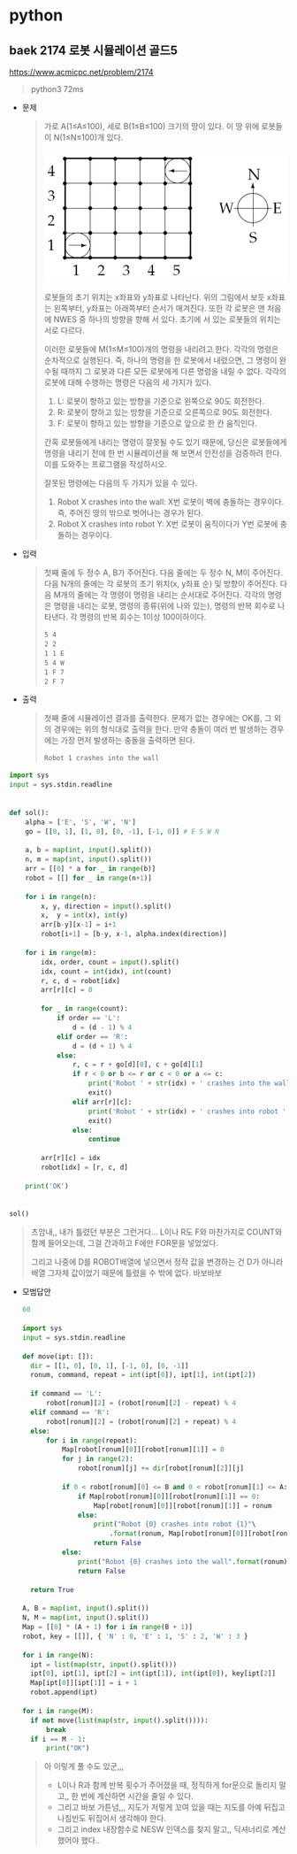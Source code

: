 # python

## baek 2174 로봇 시뮬레이션 골드5

https://www.acmicpc.net/problem/2174

> python3 72ms
>



* 문제

  > 가로 A(1≤A≤100), 세로 B(1≤B≤100) 크기의 땅이 있다. 이 땅 위에 로봇들이 N(1≤N≤100)개 있다.
  >
  > ![img](md-images/robot.PNG)
  >
  > 로봇들의 초기 위치는 x좌표와 y좌표로 나타난다. 위의 그림에서 보듯 x좌표는 왼쪽부터, y좌표는 아래쪽부터 순서가 매겨진다. 또한 각 로봇은 맨 처음에 NWES 중 하나의 방향을 향해 서 있다. 초기에 서 있는 로봇들의 위치는 서로 다르다.
  >
  > 이러한 로봇들에 M(1≤M≤100)개의 명령을 내리려고 한다. 각각의 명령은 순차적으로 실행된다. 즉, 하나의 명령을 한 로봇에서 내렸으면, 그 명령이 완수될 때까지 그 로봇과 다른 모든 로봇에게 다른 명령을 내릴 수 없다. 각각의 로봇에 대해 수행하는 명령은 다음의 세 가지가 있다.
  >
  > 1. L: 로봇이 향하고 있는 방향을 기준으로 왼쪽으로 90도 회전한다.
  > 2. R: 로봇이 향하고 있는 방향을 기준으로 오른쪽으로 90도 회전한다.
  > 3. F: 로봇이 향하고 있는 방향을 기준으로 앞으로 한 칸 움직인다.
  >
  > 간혹 로봇들에게 내리는 명령이 잘못될 수도 있기 때문에, 당신은 로봇들에게 명령을 내리기 전에 한 번 시뮬레이션을 해 보면서 안전성을 검증하려 한다. 이를 도와주는 프로그램을 작성하시오.
  >
  > 잘못된 명령에는 다음의 두 가지가 있을 수 있다.
  >
  > 1. Robot X crashes into the wall: X번 로봇이 벽에 충돌하는 경우이다. 즉, 주어진 땅의 밖으로 벗어나는 경우가 된다.
  > 2. Robot X crashes into robot Y: X번 로봇이 움직이다가 Y번 로봇에 충돌하는 경우이다.
  
* 입력

  > 첫째 줄에 두 정수 A, B가 주어진다. 다음 줄에는 두 정수 N, M이 주어진다. 다음 N개의 줄에는 각 로봇의 초기 위치(x, y좌표 순) 및 방향이 주어진다. 다음 M개의 줄에는 각 명령이 명령을 내리는 순서대로 주어진다. 각각의 명령은 명령을 내리는 로봇, 명령의 종류(위에 나와 있는), 명령의 반복 회수로 나타낸다. 각 명령의 반복 회수는 1이상 100이하이다.
  >
  > ```bash
  > 5 4
  > 2 2
  > 1 1 E
  > 5 4 W
  > 1 F 7
  > 2 F 7
  > ```
  > 
  
* 출력

  > 첫째 줄에 시뮬레이션 결과를 출력한다. 문제가 없는 경우에는 OK를, 그 외의 경우에는 위의 형식대로 출력을 한다. 만약 충돌이 여러 번 발생하는 경우에는 가장 먼저 발생하는 충돌을 출력하면 된다.
  >
  > ```bash
  > Robot 1 crashes into the wall
  > ```



```python
import sys
input = sys.stdin.readline


def sol():
    alpha = ['E', 'S', 'W', 'N']
    go = [[0, 1], [1, 0], [0, -1], [-1, 0]] # E S W N

    a, b = map(int, input().split())
    n, m = map(int, input().split())
    arr = [[0] * a for _ in range(b)]
    robot = [[] for _ in range(n+1)]

    for i in range(n):
        x, y, direction = input().split()
        x,  y = int(x), int(y)
        arr[b-y][x-1] = i+1
        robot[i+1] = [b-y, x-1, alpha.index(direction)]

    for i in range(m):
        idx, order, count = input().split()
        idx, count = int(idx), int(count)
        r, c, d = robot[idx]
        arr[r][c] = 0

        for _ in range(count):
            if order == 'L':
                d = (d - 1) % 4
            elif order == 'R':
                d = (d + 1) % 4
            else:
                r, c = r + go[d][0], c + go[d][1]
                if r < 0 or b <= r or c < 0 or a <= c:
                    print('Robot ' + str(idx) + ' crashes into the wall')
                    exit()
                elif arr[r][c]:
                    print('Robot ' + str(idx) + ' crashes into robot ' + str(arr[r][c]))
                    exit()
                else:
                    continue

        arr[r][c] = idx
        robot[idx] = [r, c, d]

    print('OK')


sol()
```

> 츠암내,, 내가 틀렸던 부분은 그런거다... L이나 R도 F와 마찬가지로 COUNT와 함께 들어오는데, 그걸 간과하고 F에만 FOR문을 넣었었다. 
>
> 그리고 나중에 D를 ROBOT배열에 넣으면서 정작 값을 변경하는 건 D가 아니라 배열 그자체 값이었기 때문에 틀렸을 수 밖에 없다. 바보바보



* 모범답안

  ```python
  60
  
  import sys
  input = sys.stdin.readline
  
  def move(ipt: []):
  	dir = [[1, 0], [0, 1], [-1, 0], [0, -1]]
  	ronum, command, repeat = int(ipt[0]), ipt[1], int(ipt[2])
  
  	if command == 'L':
  		robot[ronum][2] = (robot[ronum][2] - repeat) % 4
  	elif command == 'R':
  		robot[ronum][2] = (robot[ronum][2] + repeat) % 4
  	else:
  		for i in range(repeat):
  			Map[robot[ronum][0]][robot[ronum][1]] = 0
  			for j in range(2):
  				robot[ronum][j] += dir[robot[ronum][2]][j]
  
  			if 0 < robot[ronum][0] <= B and 0 < robot[ronum][1] <= A:
  				if Map[robot[ronum][0]][robot[ronum][1]] == 0:
  					Map[robot[ronum][0]][robot[ronum][1]] = ronum
  				else:
  					print("Robot {0} crashes into robot {1}"\
  						.format(ronum, Map[robot[ronum][0]][robot[ronum][1]]))
  					return False
  			else:
  				print("Robot {0} crashes into the wall".format(ronum))
  				return False
  	
  	return True
  
  A, B = map(int, input().split())
  N, M = map(int, input().split())
  Map = [[0] * (A + 1) for i in range(B + 1)]
  robot, key = [[]], { 'N' : 0, 'E' : 1, 'S' : 2, 'W' : 3 }
  
  for i in range(N):
  	ipt = list(map(str, input().split()))
  	ipt[0], ipt[1], ipt[2] = int(ipt[1]), int(ipt[0]), key[ipt[2]]
  	Map[ipt[0]][ipt[1]] = i + 1
  	robot.append(ipt)
  
  for i in range(M):
  	if not move(list(map(str, input().split()))):
  		break
  	if i == M - 1:
		print("OK")
  ```
  
  > 아 이렇게 풀 수도 있군,,, 
  >
  > - L이나 R과 함께 반복 횟수가 주어졌을 때, 정직하게 for문으로 돌리지 말고,, 한 번에 계산하면 시간을 줄일 수 있다. 
  > - 그리고 바보 가튼넘,,, 지도가 저렇게 꼬여 있을 때는 지도를 아예 뒤집고 나침반도 뒤집어서 생각해야 한다. 
  > - 그리고 index 내장함수로 NESW 인덱스를 찾지 말고,, 딕셔너리로 계산했어야 했다..

